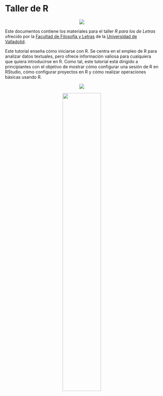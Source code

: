 # Taller de R

<p align="center">
<img src=https://fyl.uva.es/wp-content/uploads/2020/07/fyluva-logo.png>
</p>


Este documentos contiene los materiales para el taller *R para los de Letras* ofrecido por la [Facultad de Filosofía y Letras](https://fyl.uva.es/) de la [Universidad de Valladolid](https://www.uva.es/export/sites/uva/).

Este tutorial enseña cómo iniciarse con R. Se centra en el empleo de R para analizar datos textuales, pero ofrece información valiosa para cualquiera que quiera introducirse en R. Como tal, este tutorial está dirigido a principiantes con el objetivo de mostrar cómo configurar una sesión de R en RStudio, cómo configurar proyectos en R y cómo realizar operaciones básicas usando R.

<p align="center">
<img src=https://f-origin.hypotheses.org/wp-content/blogs.dir/3658/files/2015/06/EXPLICIT-7PARTIDAS-e1495528094806.png>
</p>
<p align="center">
<img src="https://7partidas.hypotheses.org/files/2021/06/7P_2_logo.png" height=50% width=50%>
</p>
